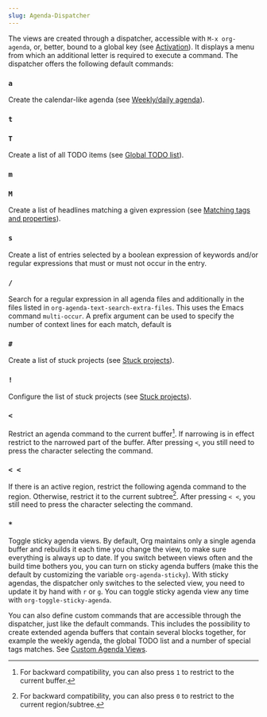 ```yaml
---
slug: Agenda-Dispatcher
---
```


The views are created through a dispatcher, accessible with `M-x org-agenda`, or, better, bound to a global key (see [Activation](/docs/org/Activation)). It displays a menu from which an additional letter is required to execute a command. The dispatcher offers the following default commands:

### `a`

Create the calendar-like agenda (see [Weekly/daily agenda](/docs/org/Weekly_002fdaily-agenda)).

### `t`

### `T`

Create a list of all TODO items (see [Global TODO list](/docs/org/Global-TODO-list)).

### `m`

### `M`

Create a list of headlines matching a given expression (see [Matching tags and properties](/docs/org/Matching-tags-and-properties)).

### `s`

Create a list of entries selected by a boolean expression of keywords and/or regular expressions that must or must not occur in the entry.

### `/`

Search for a regular expression in all agenda files and additionally in the files listed in `org-agenda-text-search-extra-files`. This uses the Emacs command `multi-occur`. A prefix argument can be used to specify the number of context lines for each match, default is

### `#`

Create a list of stuck projects (see [Stuck projects](/docs/org/Stuck-projects)).

### `!`

Configure the list of stuck projects (see [Stuck projects](/docs/org/Stuck-projects)).

### `<`

Restrict an agenda command to the current buffer[^1]. If narrowing is in effect restrict to the narrowed part of the buffer. After pressing `<`, you still need to press the character selecting the command.

### `< <`

If there is an active region, restrict the following agenda command to the region. Otherwise, restrict it to the current subtree[^2]. After pressing `< <`, you still need to press the character selecting the command.

### `*`

Toggle sticky agenda views. By default, Org maintains only a single agenda buffer and rebuilds it each time you change the view, to make sure everything is always up to date. If you switch between views often and the build time bothers you, you can turn on sticky agenda buffers (make this the default by customizing the variable `org-agenda-sticky`). With sticky agendas, the dispatcher only switches to the selected view, you need to update it by hand with `r` or `g`. You can toggle sticky agenda view any time with `org-toggle-sticky-agenda`.

You can also define custom commands that are accessible through the dispatcher, just like the default commands. This includes the possibility to create extended agenda buffers that contain several blocks together, for example the weekly agenda, the global TODO list and a number of special tags matches. See [Custom Agenda Views](/docs/org/Custom-Agenda-Views).

[^1]: For backward compatibility, you can also press `1` to restrict to the current buffer.

[^2]: For backward compatibility, you can also press `0` to restrict to the current region/subtree.
